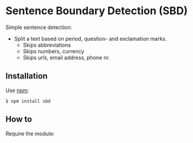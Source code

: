 # Sentence Boundary Detection (SBD)

Simple sentence detection:

* Split a text based on period, question- and exclamation marks.
    * Skips abbreviations
    * Skips numbers, currency
    * Skips urls, email address, phone nr.

## Installation

Use [npm](http://npmjs.org):

    $ npm install sbd


## How to

Require the module:
